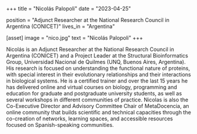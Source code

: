 +++
title = "Nicolás Palopoli"
date = "2023-04-25"

position = "Adjunct Researcher at the National Research Council in Argentina (CONICET)"
lives_in = "Argentina"

[asset]
  image = "nico.jpg"
  text = "Nicolás Palopoli"
+++

Nicolás is an Adjunct Researcher at the National Research Council in Argentina (CONICET) and a Project Leader at the Structural Bioinformatics Group, Universidad Nacional de Quilmes (UNQ, Buenos Aires, Argentina). His research is focused on understanding the functional nature of proteins, with special interest in their evolutionary relationships and their interactions in biological systems. He is a certified trainer and over the last 15 years he has delivered online and virtual courses on biology, programming and education for graduate and postgraduate university students, as well as several workshops in different communities of practice. Nicolas is also the Co-Executive Director and Advisory Committee Chair of MetaDocencia, an online community that builds scientific and technical capacities through the co-creation of networks, learning spaces, and accessible resources focused on Spanish-speaking communities.
